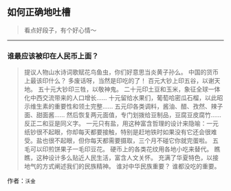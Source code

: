 ## 如何正确地吐槽

> 看点好段子，有个好心情～


 
---

### 谁最应该被印在人民币上面？

> 提议人物山水诗词歌赋花鸟鱼虫，你们好意思当炎黄子孙么。
> 中国的货币上最该印什么？
> 多废话呀，当然是印吃的了！
> 百元大钞上印五谷，以谢天地。
> 五十元大钞印三牲，以敬神鬼。
> 二十元印土豆和玉米，象征全球一体化中西交流带来的人口增长......
> 十元留给水果们，葡萄哈密瓜石榴，以此昭示维生素的重要性和领土完整......
> 五元印各类调料，酱油、醋、孜然、辣子面、甜面酱......
> 然后恢复两元面值，专门划拨给豆制品，豆腐豆皮腐竹......反正二和豆是同义字。
> 一元只有盐，用这种富含哲理的设计来隐喻：一元纸钞很不起眼，你却每天都要接触，特别是赶地铁时如果没有它还会很难受。盐也很不起眼，但你每天都需要摄取，三个月不碰它你就完蛋啦。
> 五毛可以印煎饼果子一毛印豆花。
> 硬币上的各类花纹用各地小吃来替代。
> 瞧瞧，这种设计多么贴近人民生活，富含人文关怀。
> 充满了华夏特色，以接地气的方式阐述我们的民族精神。
> 谁对中华民族重要？
> 谁都没吃的重要。


作者：`沃金`